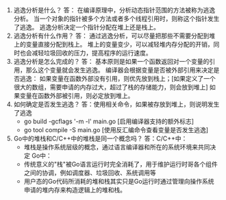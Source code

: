 1. 逃逸分析是什么？
答： 在编译原理中，分析动态指针范围的方法被称为逃逸分析。
    当一个对象的指针被多个方法或者多个线程引用时，则称这个指针发生了逃逸。
    逃逸分析决定一个指针分配在堆上还是栈上。
2. 逃逸分析有什么作用？
答： 通过逃逸分析，可以尽量把那些不需要分配到堆上的变量直接分配到栈上。
    堆上的变量变少，可以减轻堆内存分配的开销，同时也会减轻垃圾回收的压力，提高程序的运行速度。
3. 逃逸分析是怎么完成的？
答： 基本原则是如果一个函数返回对一个变量的引用，那么这个变量就会发生逃逸。
     编译器会根据变量是否被外部引用来决定是否逃逸： 
       如果变量在函数外部没有引用，则优先放到栈上；[如果定义了一个很大的数组，需要申请的内存过大，超过了栈的存储能力，则会放到堆上]
       如果变量在函数外部被引用，则必定放到堆上。
4. 如何确定是否发生逃逸？
答：使用相关命令，如果被存放到堆上，则说明发生了逃逸
   + go build -gcflags '-m -l' main.go [启用编译器支持的额外标志]
   + go tool compile -S main.go [使用反汇编命令查看变量是否发生逃逸]
5. Go中的堆栈和C/C++中的堆栈是同一个概念吗？
答：C/C++中：
   + 堆栈是操作系统层级的概念，通过语言编译器和所在的系统环境来共同决定
    Go中： 
   + 传统意义的"栈"被Go语言运行时完全消耗了，用于维护运行时哥各个组件之间的协调，例如调度器、垃圾回收、系统调用等
   + 用户态的Go代码所消耗的堆和栈其实只是Go运行时通过管理向操作系统申请的堆内存来构造逻辑上的堆和栈。